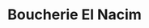 ---
title: "Boucherie El Nacim"
url: /saint-pierre-des-corps/boucherie-el-nacim/
shop: boucherie
---